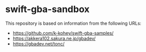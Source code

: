 # swift-gba-sandbox

This repository is based on information from the following URLs:

- https://github.com/k-kohey/swift-gba-samples/
- https://akkera102.sakura.ne.jp/gbadev/
- https://gbadev.net/tonc/
